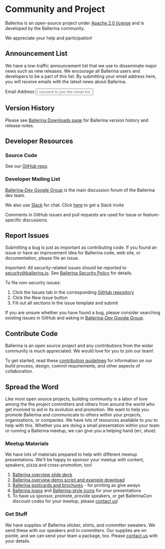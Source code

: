 # Community and Project

Ballerina is an open-source project under [Apache 2.0 license](https://opensource.org/licenses/Apache-2.0) and is developed by the Ballerina community.

We appreciate your help and participation!

## Announcement List

We have a low-traffic announcement list that we use to disseminate major news such as new releases. We encourage all Ballerina users and developers to be a part of this list. By submitting your email address here, you will receive emails with the latest news about Ballerina.

<form class="cFormContainerOS">
<label class="subscribeForm" id="subscribeFormLabelOS">Email Address</label>
<input class="cTextfieldstyle" maxlength="90" value="" id="emailUserOS" name="email" placeholder="I consent to join the email list" title="Email" type="text">
</form>

## Version History

Please see [Ballerina Downloads page](/downloads/) for Ballerina version history and release notes.

## Developer Resources

### Source Code

See our [GitHub repo](https://github.com/ballerina-platform/ballerina-lang).

### Developer Mailing List

[Ballerina-Dev Google Group](https://groups.google.com/forum/#!forum/ballerina-dev) is the main discussion forum of the Ballerina dev team.

We also use [Slack](https://ballerina-platform.slack.com/) for chat. Click [here](/open-source/slack) to get a Slack invite</p>

Comments in GitHub issues and pull requests are used for issue or feature-specific discussions.

## Report Issues

Submitting a bug is just as important as contributing code. If you found an issue or have an improvement idea for Ballerina code, web site, or documentation, please file an issue.

*Important*: All security-related issues should be reported to security@ballerina.io. See [Ballerina Security Policy](/security) for details.

To file non-security issues:

1. Click the Issues tab in the corresponding [GitHub repository](https://github.com/ballerina-platform/)
1. Click the *New Issue* button
1. Fill out all sections in the issue template and submit

If you are unsure whether you have found a bug, please consider searching existing issues in GitHub and asking in [Ballerina-Dev Google Group](https://groups.google.com/forum/#!forum/ballerina-dev).

## Contribute Code

Ballerina is an open source project and any contributions from the wider community is much appreciated. We would love for you to join our team!

To get started, read these [contribution guidelines](https://github.com/ballerina-platform/ballerina-lang/blob/master/CONTRIBUTING.md) for information on our build process, design, commit requirements, and other aspects of collaboration.

## Spread the Word

Like most open source projects, building community is a labor of love among the the project committers and others from around the world who get involved to aid in its evolution and promotion. We want to help you promote Ballerina and communicate to others within your projects, organizations, or companies. We have lots of resources available to you to help with this. Whether you are doing a small presentation within your team or running a Ballerina meetup, we can give you a helping hand (err, shoe).

### Meetup Materials

We have lots of materials prepared to help with different meetup presentations. We'll be happy to sponsor your meetup with content, speakers, pizza and cross-promotion, too!

1. [Ballerina overview slide deck](https://docs.google.com/presentation/d/1yuixfusHrICWn6nxRobDEMjuWaHvn3qMJMzQnjNIkMk/edit?usp=sharing)
2. [Ballerina overview demo script and example download](https://github.com/ballerina-guides/ballerina-demo)
3. [Ballerina postcards and brochures](https://github.com/ballerina-platform/ballerina-www/tree/master/collateral/printed_material) - for printing as give aways
4. [Ballerina logos](https://github.com/ballerina-platform/ballerina-www/tree/master/collateral/logos) and [Ballerina-style icons](https://github.com/ballerina-platform/ballerina-www/tree/master/collateral/images) for your presentations
5. To have us sponsor, promote, provide speakers, or get BallerinaCon discount codes for your meetup, please [contact us](mailto:contact@ballerina.io)!

### Get Stuff

We have supplies of Ballerina sticker, shirts, and committer sweaters. We send these with our speakers and to committers. Our supplies are en pointe, and we can send your team a package, too. Please [contact us](mailto:contact@ballerina.io) with your details.
